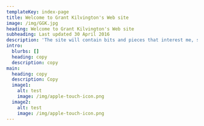 ```yaml
---
templateKey: index-page
title: Welcome to Grant Kilvington's Web site
image: /img/GGK.jpg
heading: Welcome to Grant Kilvington's Web site
subheading: Last updated 30 April 2016
description: 'The site will contain bits and pieces that interest me, such as food and recipes, contract bridge, puzzles and humour.'
intro:
  blurbs: []
  heading: copy
  description: copy
main:
  heading: copy
  description: Copy
  image1:
    alt: test
    image: /img/apple-touch-icon.png
  image2:
    alt: test
    image: /img/apple-touch-icon.png
---
```

